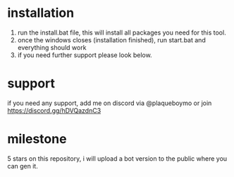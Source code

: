 # installation
1. run the install.bat file, this will install all packages you need for this tool.
2. once the windows closes (installation finished), run start.bat and everything should work
3. if you need further support please look below.

# support
if you need any support, add me on discord via @plaqueboymo or join https://discord.gg/hDVQazdnC3

# milestone
5 stars on this repository, i will upload a bot version to the public where you can gen it.
